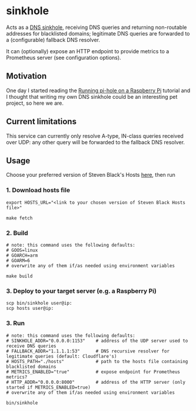 # sinkhole

Acts as a [DNS sinkhole](https://en.wikipedia.org/wiki/DNS_sinkhole), receiving DNS queries and returning non-routable addresses for blacklisted domains; legitimate DNS queries are forwarded to a (configurable) fallback DNS resolver.

It can (optionally) expose an HTTP endpoint to provide metrics to a Prometheus server (see configuration options).

## Motivation

One day I started reading the [Running pi-hole on a Raspberry Pi](https://www.raspberrypi.com/tutorials/running-pi-hole-on-a-raspberry-pi/) tutorial and I thought that writing my own DNS sinkhole could be an interesting pet project, so here we are.

## Current limitations

This service can currently only resolve A-type, IN-class queries received over UDP: any other query will be forwarded to the fallback DNS resolver.

## Usage

Choose your preferred version of Steven Black's Hosts [here](https://github.com/StevenBlack/hosts#list-of-all-hosts-file-variants), then run

### 1. Download hosts file

```shell
export HOSTS_URL="<link to your chosen version of Steven Black Hosts file>"

make fetch
```

### 2. Build

```shell
# note: this command uses the following defaults:
# GOOS=linux
# GOARCH=arm
# GOARM=6
# overwrite any of them if/as needed using environment variables

make build
```

### 3. Deploy to your target server (e.g. a Raspberry Pi)

```shell
scp bin/sinkhole user@ip:
scp hosts user@ip:
```

### 3. Run

```shell
# note: this command uses the following defaults:
# SINKHOLE_ADDR="0.0.0.0:1153"    # address of the UDP server used to receive DNS queries
# FALLBACK_ADDR="1.1.1.1:53"      # DNS recursive resolver for legitimate queries (default: Cloudflare's)
# HOSTS_PATH="./hosts"            # path to the hosts file containing blacklisted domains
# METRICS_ENABLED="true"          # expose endpoint for Prometheus metrics?
# HTTP_ADDR="0.0.0.0:8000"        # address of the HTTP server (only started if METRICS_ENABLED=true)
# overwrite any of them if/as needed using environment variables

bin/sinkhole
```
